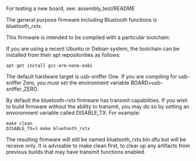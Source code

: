 For testing a new board, see: assembly_test/README

The general purpose firmware including Bluetooth functions is bluetooth_rxtx.

This firmware is intended to be compiled with a particular toolchain:

If you are using a recent Ubuntu or Debian system, the toolchain can be installed
from their apt repositorities as follows:

    apt-get install gcc-arm-none-eabi

The default hardware target is usb-sniffer One.  If you are compiling for
usb-sniffer Zero, you must set the environment variable BOARD=usb-sniffer_ZERO.


By default the bluetooth-rxtx firmware has transmit capabilities.  If you wish
to build firmware without the ability to transmit, you may do so by setting an
envoronment variable called DISABLE_TX.  For example:

    make clean
    DISABLE_TX=1 make bluetooth_rxtx

The resulting firmware will still be named bluetooth_rxtx.bin.dfu but will be
receive only.  It is advisable to make clean first, to clear up any artifacts 
from previous builds that may have transmit functions enabled.

